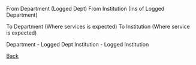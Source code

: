 From Department (Logged Dept) From Institution (Ins of Logged Department)

To Department (Where services is expected) To Institution (Where service is expected)

Department - Logged Dept Institution - Logged Institution




[Back](https://github.com/hmislk/hmis/wiki/Collecting-Centre-Billing)
